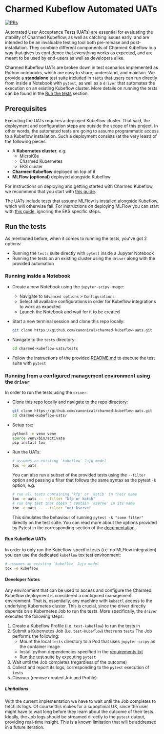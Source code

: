 # Charmed Kubeflow Automated UATs

[![PRs](https://github.com/canonical/charmed-kubeflow-uats/actions/workflows/on_pull_or_push.yaml/badge.svg)](https://github.com/canonical/charmed-kubeflow-uats/actions/workflows/on_pull_or_push.yaml)

Automated User Acceptance Tests (UATs) are essential for evaluating the stability of Charmed
Kubeflow, as well as catching issues early, and are intended to be an invaluable testing tool both
pre-release and post-installation. They combine different components of Charmed Kubeflow in a way
that gives us confidence that everything works as expected, and are meant to be used by end-users
as well as developers alike.

Charmed Kubeflow UATs are broken down in test scenarios implemented as Python notebooks, which are
easy to share, understand, and maintain. We provide a **standalone** test suite included in `tests`
that users can run directly from inside a Notebook with `pytest`, as well as a `driver` that
automates the execution on an existing Kubeflow cluster. More details on running the tests can be
found in the [Run the tests](#run-the-tests) section.

## Prerequisites

Executing the UATs requires a deployed Kubeflow cluster. That said, the deployment and
configuration steps are outside the scope of this project. In other words, the automated tests are
going to assume programmatic access to a Kubeflow installation. Such a deployment consists (at the
very least) of the following pieces:

* A **Kubernetes cluster**, e.g.
    * MicroK8s
    * Charmed Kubernetes
    * EKS cluster
* **Charmed Kubeflow** deployed on top of it
* **MLFlow (optional)** deployed alongside Kubeflow

For instructions on deploying and getting started with Charmed Kubeflow, we recommend that you
start with [this guide](https://charmed-kubeflow.io/docs/get-started-with-charmed-kubeflow).

The UATs include tests that assume MLFlow is installed alongside Kubeflow, which will otherwise
fail. For instructions on deploying MLFlow you can start with [this
guide](https://discourse.charmhub.io/t/deploying-charmed-mlflow-v2-and-kubeflow-to-eks/10973),
ignoring the EKS specific steps.

## Run the tests

As mentioned before, when it comes to running the tests, you've got 2 options:
* Running the `tests` suite directly with `pytest` inside a Jupyter Notebook
* Running the tests on an existing cluster using the `driver` along with the provided automation

### Running inside a Notebook

* Create a new Notebook using the `jupyter-scipy` image:
   * Navigate to `Advanced options` > `Configurations`
   * Select all available configurations in order for Kubeflow integrations to work as expected
   * Launch the Notebook and wait for it to be created
* Start a new terminal session and clone this repo locally:

   ```bash
   git clone https://github.com/canonical/charmed-kubeflow-uats.git
   ```
* Navigate to the `tests` directory:

   ```bash
   cd charmed-kubeflow-uats/tests
   ```
* Follow the instructions of the provided [README.md](tests/README.md) to execute the test suite
  with `pytest`

### Running from a configured management environment using the `driver`

In order to run the tests using the `driver`:
* Clone this repo locally and navigate to the repo directory:

   ```bash
   git clone https://github.com/canonical/charmed-kubeflow-uats.git
   cd charmed-kubeflow-uats/
   ```
* Setup `tox`:

   ```bash
   python3 -m venv venv
   source venv/bin/activate
   pip install tox
   ```
* Run the UATs:

   ```bash
   # assumes an existing `kubeflow` Juju model
   tox -e uats
   ```

  You can also run a subset of the provided tests using the `--filter` option and passing a filter
  that follows the same syntax as the pytest `-k` option, e.g.

   ```bash
   # run all tests containing 'kfp' or 'katib' in their name
   tox -e uats -- --filter "kfp or katib"
   # run any test that doesn't contain 'kserve' in its name
   tox -e uats -- --filter "not kserve"
   ```

  This simulates the behaviour of running `pytest -k "some filter"` directly on the test suite.
  You can read more about the options provided by Pytest in the corresponding section of the
  [documentation](https://docs.pytest.org/en/7.4.x/reference/reference.html#command-line-flags).

#### Run Kubeflow UATs

In order to only run the Kubeflow-specific tests (i.e. no MLFlow integration) you can use the
dedicated `kubeflow` tox test environment:

```bash
# assumes an existing `kubeflow` Juju model
tox -e kubeflow
```

#### Developer Notes

Any environment that can be used to access and configure the Charmed Kubeflow deployment is
considered a configured management environment. That is, essentially, any machine with `kubectl`
access to the underlying Kubernetes cluster. This is crucial, since the driver directly depends on
a Kubernetes Job to run the tests. More specifically, the `driver` executes the following steps:
1. Create a Kubeflow Profile (i.e. `test-kubeflow`) to run the tests in
2. Submit a Kubernetes Job (i.e. `test-kubeflow`) that runs `tests`
   The Job performs the following:
   * Mount the local `tests` directory to a Pod that uses `jupyter-scipy` as the container image
   * Install python dependencies specified in the [requirements.txt](tests/requirements.txt)
   * Run the test suite by executing `pytest`
3. Wait until the Job completes (regardless of the outcome)
4. Collect and report its logs, corresponding to the `pytest` execution of `tests`
5. Cleanup (remove created Job and Profile)

##### Limitations

With the current implementation we have to wait until the Job completes to fetch its logs. Of
course this makes for a suboptimal UX, since the user might have to wait long before they learn
about the outcome of their tests. Ideally, the Job logs should be streamed directly to the `pytest`
output, providing real-time insight. This is a known limitation that will be addressed in a future
iteration.
